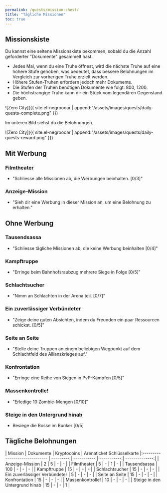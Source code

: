 ```yaml
---
permalink: /quests/mission-chest/
title: "Tägliche Missionen"
toc: true
---
```


## Missionskiste

Du kannst eine seltene Missionskiste bekommen, sobald du die Anzahl geforderter "Dokumente" gesammelt hast.

- Jedes Mal, wenn du eine Truhe öffnest, wird die nächste Truhe auf eine höhere Stufe gehoben, was bedeutet, dass bessere Belohnungen im Vergleich zur vorherigen Truhe erzielt werden.
- Höhere Stufen-Truhen erfordern jedoch mehr Dokumente.
- Die Stufen der Truhen benötigen Dokumente wie folgt: 800, 1200.
- Die höchstrangige Truhe kann dir ein Stück vom legendären Gegenstand geben.

![Zero City]({{ site.el-negroooar | append:"/assets/images/quests/daily-quests-complete.png" }})

Im unteren Bild siehst du die Belohnungen.

![Zero City]({{ site.el-negroooar | append:"/assets/images/quests/daily-quests-reward.png" }})



## Mit Werbung

### Filmtheater

* "Schliesse alle Missionen ab, die Werbungen beinhalten. [0/3]"

### Anzeige-Mission

* "Sieh dir eine Werbung in dieser Mission an, um eine Belohnung zu erhalten."


## Ohne Werbung

### Tausendsassa

* "Schliesse tägliche Missionen ab, die keine Werbung beinhalten [0/4]"  

### Kampftruppe

* "Erringe beim Bahnhofsraubzug mehrere Siege in Folge [0/5]"

### Schlachtsucher

* "Nimm an Schlachten in der Arena teil. [0/7]"

### Ein zuverlässiger Verbündeter

* "Zeige deine guten Absichten, indem du Freunden ein paar Ressourcen schickst. [0/5]"

### Seite an Seite 

* "Stelle deine Truppen an einem beliebigen Wegpunkt auf dem Schlachtfeld des Allianzkrieges auf."

### Konfrontation

* "Erringe eine Reihe von Siegen in PvP-Kämpfen [0/5]"

### Massenkontrolle!

* "Erledige 10 Zombie-Mengen [0/10]"

### Steige in den Untergrund hinab

* Besiege die Bosse im Bunker [0/5]


## Tägliche Belohnungen

| Mission   					 | Dokumente | Kryptocoins | Arenaticket   Schlüsselkarte
|:------------------------------ | ---------:| -----------:| -----------:| --------------:|
| Anzeige-Mission     			 |         2 |           5 |           - |              - |
| Filmtheater          			 |         5 |           - |           1 |              - |
| Tausendsassa          		 |       100 |           - |           - |              - |
| Kampftruppe      				 |        15 |        	 - |           - |              - |
| Schlachtsucher     			 |        15 |        	 - |           - |              - |
| Ein zuverlässiger Verbündeter  |         5 |           - |           - |              - |
| Seite an Seite                 |        15 |           - |           - |              - |
| Konfrontation                  |        15 |           - |           - |              - |
| Massenkontrolle!               |        10 |        	 - |           - |              - |
| Steige in den Untergrund hinab |        15 |        	 - |           - |              1 |
